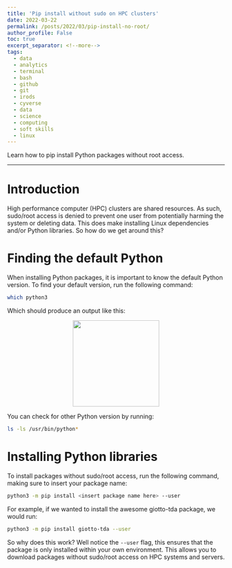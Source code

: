 ```yaml
---
title: 'Pip install without sudo on HPC clusters'
date: 2022-03-22
permalink: /posts/2022/03/pip-install-no-root/
author_profile: False
toc: true
excerpt_separator: <!--more-->
tags:
  - data
  - analytics
  - terminal
  - bash
  - github
  - git 
  - irods
  - cyverse
  - data
  - science
  - computing
  - soft skills
  - linux
---
```


Learn how to pip install Python packages without root access. 
<!--more-->

---

# Introduction 

High performance computer (HPC) clusters are shared resources. As such, sudo/root access is denied to prevent one user from potentially harming the system or deleting data. This does make installing Linux dependencies and/or Python libraries. So how do we get around this? 

# Finding the default Python

When installing Python packages, it is important to know the default Python version. To find your default version, run the following command: 

```bash
which python3
```

Which should produce an output like this:

<p align="center"><img src="https://github.com/emmanuelgonz/emmanuelgonz.github.io/raw/master/images/which_python3.png" height='200' width='200'></p>

You can check for other Python version by running: 

```bash
ls -ls /usr/bin/python*
```

# Installing Python libraries 

To install packages without sudo/root access, run the following command, making sure to insert your package name:

```bash
python3 -m pip install <insert package name here> --user
```

For example, if we wanted to install the awesome giotto-tda package, we would run: 

```bash
python3 -m pip install giotto-tda --user
```

So why does this work? Well notice the ```--user``` flag, this ensures that the package is only installed within your own environment. This allows you to download packages without sudo/root access on HPC systems and servers.